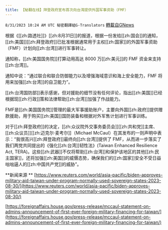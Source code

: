 ```yaml
---
title: 【秘翻在线】拜登政府宣布首次向台湾提供外国军事资助（FMF）
---
```

`8/31/2023 10:24 AM UTC 秘密翻譯組G-Translators` [轉載自GNews](https://gnews.org/articles/1625365)

根据《[[zh:路透社]]》[[zh:8月31日]]的报道，根据一份发给[[zh:国会]]的通知，[[zh:美国]][[zh:拜登政府]]已批准根据通常用于主权[[zh:国家]]的外国军事资助（FMF）计划向[[zh:台湾]]进行军事转让。

通知称，[[zh:美国国务院]]打算动用高达 8000 万[[zh:美元]]的 FMF 资金来支持[[zh:台湾]]。

通知中说：“通过联合和联合防御能力以及增强海域意识和海上安全能力，FMF 将用来加强[[zh:台湾]]的自卫能力”。

[[zh:台湾国防部]]表示感谢，但对援助的细节没有任何评论，指出[[zh:美国]]已经根据现[[zh:行政]]策和法律帮助[[zh:台湾]]加强了作战能力。

FMF是[[zh:美国国务院]]管理的最大军事援助账户，主要向外国[[zh:政府]]提供赠款援助，用于购买[[zh:美国]]国防装备和根据对外军售计划进行军事训练。

对于[[zh:拜登政府]]的决定，[[zh:众议院外交事务委员会]][[zh:共和党]]主席、[[zh:众议员]][[zh:迈克尔·麦考尔]]（Michael McCaul）在其发布的一则声明中表示：“我很高兴[[zh:拜登政府]]最终向[[zh:台湾]]提供了 FMF，从而进一步落实了我们两党共同提出的《强化[[zh:台湾]]韧性法》(Taiwan Enhanced Resilience Act, TERA)。这些[[zh:武器]]不仅将帮助[[zh:台湾]]和保护该地区的其他[[zh:民主国家]]，还将加强[[zh:美国]]的威慑态势，确保我们的[[zh:国家]]安全不受日益咄咄逼人的[[zh:中国共产党]]的威胁”。

**新闻来源  **
[https://www.reuters.com/world/asia-pacific/biden-approves-military-aid-taiwan-under-program-normally-used-sovereign-states-2023-08-30/](https://www.reuters.com/world/asia-pacific/biden-approves-military-aid-taiwan-under-program-normally-used-sovereign-states-2023-08-30/)

[https://foreignaffairs.house.gov/press-release/mccaul-statement-on-admins-announcement-of-first-ever-foreign-military-financing-for-taiwan/](https://foreignaffairs.house.gov/press-release/mccaul-statement-on-admins-announcement-of-first-ever-foreign-military-financing-for-taiwan/)
